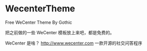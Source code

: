 WecenterTheme
=============

Free WeCenter Theme By Gothic 

把之前做的一些 WeCenter 模板放上来吧，都是免费的。

WeCenter 是啥？ 
http://www.wecenter.com 一款开源的社交问答程序

